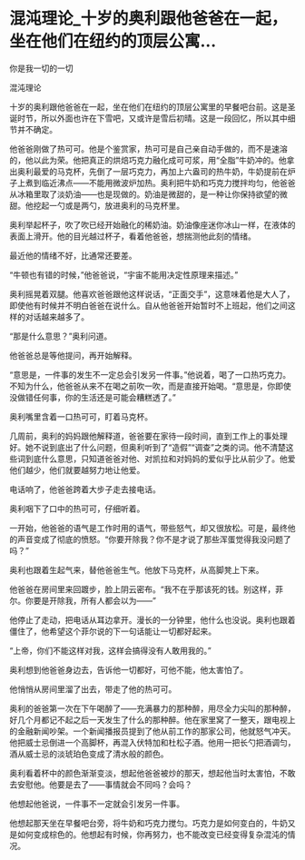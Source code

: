 # 混沌理论_十岁的奥利跟他爸爸在一起，坐在他们在纽约的顶层公寓...

你是我一切的一切

混沌理论

十岁的奥利跟他爸爸在一起，坐在他们在纽约的顶层公寓里的早餐吧台前。这是圣诞时节，所以外面也许在下雪吧，又或许是雪后初晴。这是一段回忆，所以其中细节并不确定。

他爸爸刚做了热可可。他是个鉴赏家，热可可是自己亲自动手做的，而不是速溶的，他以此为荣。他把真正的烘焙巧克力融化成可可浆，用“全脂”牛奶冲的。他拿出奥利最爱的马克杯，先倒了一层巧克力，再加上六盎司的热牛奶，牛奶提前在炉子上煮到临近沸点——不能用微波炉加热。奥利把牛奶和巧克力搅拌均匀，他爸爸从冰箱里取了淡奶油——也是现做的。奶油是微甜的，是一种让你保持欲望的微甜。他挖起一勺或是两勺，放进奥利的马克杯里。

奥利举起杯子，吹了吹已经开始融化的稀奶油。奶油像座迷你冰山一样，在液体的表面上滑开。他的目光越过杯子，看着他爸爸，想揣测他此刻的情绪。

最近他的情绪不好，比通常还要差。

“牛顿也有错的时候，”他爸爸说，“宇宙不能用决定性原理来描述。”

奥利摇晃着双腿。他喜欢爸爸跟他这样说话，“正面交手”，这意味着他是大人了，即使他有时候并不明白爸爸在说什么。自从他爸爸开始暂时不上班起，他们之间这样的对话越来越多了。

“那是什么意思？”奥利问道。

他爸爸总是等他提问，再开始解释。

“意思是，一件事的发生不一定总会引发另一件事。”他说着，喝了一口热巧克力。不知为什么，他爸爸从来不在喝之前吹一吹，而是直接开始喝。“意思是，你即使没做错任何事，你的生活还是可能会糟糕透了。”

奥利嘴里含着一口热可可，盯着马克杯。

几周前，奥利的妈妈跟他解释道，爸爸要在家待一段时间，直到工作上的事处理好。她不说到底出了什么问题，但奥利听到了“造假”“调查”之类的词。他不清楚这些词到底什么意思，只知道爸爸对他、对凯拉和对妈妈的爱似乎比从前少了。他爱他们越少，他们就要越努力地让他爱。

电话响了，他爸爸跨着大步子走去接电话。

奥利咽下了口中的热可可，仔细听着。

一开始，他爸爸的语气是工作时用的语气，带些怒气，却又很放松。可是，最终他的声音变成了彻底的愤怒。“你要开除我？你不是才说了那些浑蛋觉得我没问题了吗？”

奥利也跟着生起气来，替他爸爸生气。他放下马克杯，从高脚凳上下来。

他爸爸在房间里来回踱步，脸上阴云密布。“我不在乎那该死的钱。别这样，菲尔。你要是开除我，所有人都会以为——”

他停止了走动，把电话从耳边拿开。漫长的一分钟里，他什么也没说。奥利也跟着僵住了，他希望这个菲尔说的下一句话能让一切都好起来。

“上帝，你们不能这样对我，这样会搞得没有人敢用我的。”

奥利想到他爸爸身边去，告诉他一切都好，可他不能，他太害怕了。

他悄悄从房间里溜了出去，带走了他的热可可。

奥利的爸爸第一次在下午喝醉了——充满暴力的那种醉，用尽全力尖叫的那种醉，好几个月都记不起之后一天发生了什么的那种醉。他在家里窝了一整天，跟电视上的金融新闻吵架。一个新闻播报员提到了他从前工作的那家公司，他就怒气冲天。他把威士忌倒进一个高脚杯，再混入伏特加和杜松子酒。他用一把长勺把酒调匀，酒从威士忌的淡琥珀色变成了清水般的颜色。

奥利看着杯中的颜色渐渐变淡，想起他爸爸被炒的那天，想起他当时太害怕，不敢去安慰他。他要是去了——事情就会不同吗？会吗？

他想起他爸说，一件事不一定就会引发另一件事。

他想起那天坐在早餐吧台旁，将牛奶和巧克力搅匀。巧克力是如何变白的，牛奶又是如何变成棕色的。他想起有时候，你再努力，也不能改变已经变得复杂混沌的情况。